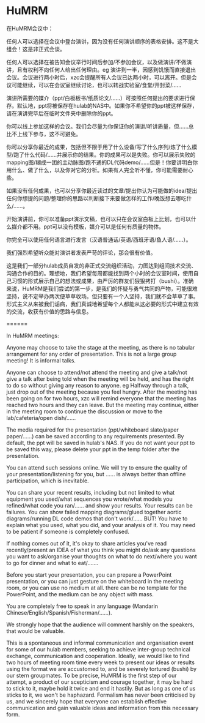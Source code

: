 # HuMRM

在HuMRM会议中：

任何人可以选择在会议中登台演讲，因为没有任何演讲顺序的表格安排。这不是大组会！这是非正式会谈。

任何人可以选择在被告知会议举行时间后参加/不参加会议，以及做演讲/不做演讲，且有权利不向任何人给出任何理由。eg 演讲到一半，因感到饥饿而直接退出会议。会议进行两小时后，xzc会提醒所有人会议已达两小时，可以离开。但是会议可能继续，可以在会议室继续讨论，也可以转战实验室/食堂/开封菜/……

演讲所需要的媒介（ppt/白板板书/纸质论文/……）可按照任何提出的要求进行保存。默认地，ppt将被保存在hulab的NAS中。如果你不希望你的ppt被这样保存，请在演讲完毕后在临时文件夹中删除你的ppt。

你可以线上参加这样的会议。我们会尽量为你保证你的演讲/听讲质量，但……总比不上线下参与，这不可避免。

你可以分享你最近的成果，包括但不限于用了什么设备/写了什么序列/炼了什么模型/跑了什么代码/……并展示你的结果。你的成果可以是失败。你可以展示失败的mapping图/糊成一团的主动脉图/跑不通的DL代码demo/……但是！你要讲明白你用什么、做了什么，以及你对它的分析。如果有人完全听不懂，你可能需要耐心些。

如果没有任何成果，也可以分享你最近读过的文章/提出你认为可能做的idea/提出任何你想提的问题/整理你的思路以判断接下来要做怎样的工作/晚饭想去哪吃什么/……。

开始演讲前，你可以准备ppt演示文稿，也可以只在会议室白板上比划，也可以什么媒介都不用。ppt可以没有模板，媒介可以是任何有质量的物体。

你完全可以使用任何语言进行发言（汉语普通话/英语/西班牙语/鱼人语/……）。

我们强烈希望听众能对演讲者发表严苛的评论，那会很有价值。

这是我们一部分hulab成员自发的非正式交流组织活动，力图达到组间技术交流、沟通合作的目的。理想地，我们希望每周都能找到两个小时的会议室时间，使用自己习惯的形式展示自己的想法或成果，由严厉的群友们狠狠拷打（bushi）。准确来说，HuMRM是我们尝试的第一步，是我们的怀疑与勇气共同的产物，可能很难坚持，说不定举办两次便草草收场。但只要有一个人坚持，我们就不会草草了事。形式主义从来被我们诟病，我们真诚地希望每个人都能从这必要的形式中建立有效的交流，收获有价值的思路与信息。

======

In HuMRM meetings:

Anyone may choose to take the stage at the meeting, as there is no tabular arrangement for any order of presentation. This is not a large group meeting! It is informal talks.

Anyone can choose to attend/not attend the meeting and give a talk/not give a talk after being told when the meeting will be held, and has the right to do so without giving any reason to anyone. eg Halfway through a talk, just drop out of the meeting because you feel hungry. After the meeting has been going on for two hours, xzc will remind everyone that the meeting has reached two hours and they can leave. But the meeting may continue, either in the meeting room to continue the discussion or move to the lab/cafeteria/open dish/......

The media required for the presentation (ppt/whiteboard slate/paper paper/......) can be saved according to any requirements presented. By default, the ppt will be saved in hulab's NAS. If you do not want your ppt to be saved this way, please delete your ppt in the temp folder after the presentation.

You can attend such sessions online. We will try to ensure the quality of your presentation/listening for you, but ...... is always better than offline participation, which is inevitable.

You can share your recent results, including but not limited to what equipment you used/what sequences you wrote/what models you refined/what code you ran/...... and show your results. Your results can be failures. You can show failed mapping diagrams/glued together aortic diagrams/running DL code demos that don't work/...... BUT! You have to explain what you used, what you did, and your analysis of it. You may need to be patient if someone is completely confused.

If nothing comes out of it, it's okay to share articles you've read recently/present an IDEA of what you think you might do/ask any questions you want to ask/organise your thoughts on what to do next/where you want to go for dinner and what to eat/.......

Before you start your presentation, you can prepare a PowerPoint presentation, or you can just gesture on the whiteboard in the meeting room, or you can use no medium at all. there can be no template for the PowerPoint, and the medium can be any object with mass.

You are completely free to speak in any language (Mandarin Chinese/English/Spanish/Fisherman/......).

We strongly hope that the audience will comment harshly on the speakers, that would be valuable.

This is a spontaneous and informal communication and organisation event for some of our hulab members, seeking to achieve inter-group technical exchange, communication and cooperation. Ideally, we would like to find two hours of meeting room time every week to present our ideas or results using the format we are accustomed to, and be severely tortured (bushi) by our stern groupmates. To be precise, HuMRM is the first step of our attempt, a product of our scepticism and courage together, it may be hard to stick to it, maybe hold it twice and end it hastily. But as long as one of us sticks to it, we won't be haphazard. Formalism has never been criticised by us, and we sincerely hope that everyone can establish effective communication and gain valuable ideas and information from this necessary form.
